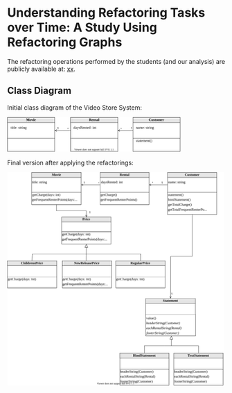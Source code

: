 # Understanding Refactoring Tasks over Time: A Study Using Refactoring Graphs


The
refactoring operations performed by the students (and our analysis) are publicly
available at: [xx]().

## Class Diagram

Initial class diagram of the  Video Store System:

<img src="img/diagram-initial-version.svg" width="400" style="">

Final version after applying the refactorings:

<img src="img/diagram-final-version.svg" width="500" style="">